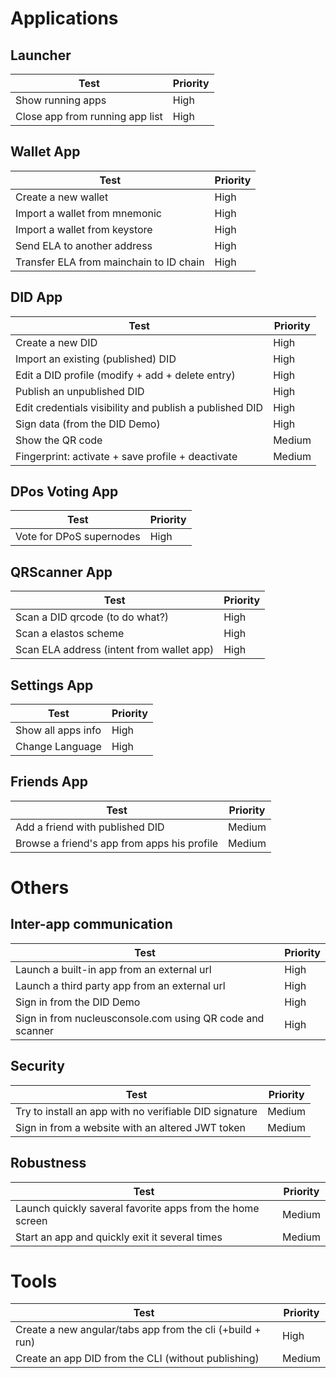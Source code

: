 # Applications

## Launcher

| Test | Priority |
| ---- | -------- |
| Show running apps | High |
| Close app from running app list | High |

## Wallet App

| Test | Priority |
| ---- | -------- |
| Create a new wallet | High |
| Import a wallet from mnemonic | High |
| Import a wallet from keystore | High |
| Send ELA to another address | High |
| Transfer ELA from mainchain to ID chain | High |

## DID App

| Test | Priority |
| ---- | -------- |
| Create a new DID | High |
| Import an existing (published) DID | High |
| Edit a DID profile (modify + add + delete entry) | High |
| Publish an unpublished DID | High |
| Edit credentials visibility and publish a published DID | High |
| Sign data (from the DID Demo) | High |
| Show the QR code | Medium |
| Fingerprint: activate + save profile + deactivate | Medium |

## DPos Voting App

| Test | Priority |
| ---- | -------- |
| Vote for DPoS supernodes | High |

## QRScanner App

| Test | Priority |
| ---- | -------- |
| Scan a DID qrcode (to do what?) | High |
| Scan a elastos scheme | High |
| Scan ELA address (intent from wallet app) | High |

## Settings App

| Test | Priority |
| ---- | -------- |
| Show all apps info | High |
| Change Language | High |

## Friends App

| Test | Priority |
| ---- | -------- |
| Add a friend with published DID | Medium |
| Browse a friend's app from apps his profile | Medium |

# Others

## Inter-app communication

| Test | Priority |
| ---- | -------- |
| Launch a built-in app from an external url | High |
| Launch a third party app from an external url | High |
| Sign in from the DID Demo | High |
| Sign in from nucleusconsole.com using QR code and scanner | High |

## Security

| Test | Priority |
| ---- | -------- |
| Try to install an app with no verifiable DID signature | Medium |
| Sign in from a website with an altered JWT token | Medium |

## Robustness

| Test | Priority |
| ---- | -------- |
| Launch quickly saveral favorite apps from the home screen | Medium |
| Start an app and quickly exit it several times | Medium |

# Tools

| Test | Priority |
| ---- | -------- |
| Create a new angular/tabs app from the cli (+build + run) | High |
| Create an app DID from the CLI (without publishing) | Medium |